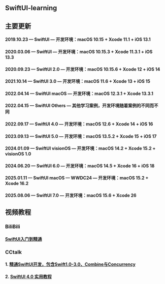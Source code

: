 ## SwiftUI-learning

## 主要更新
#### 2019.10.23 — SwiftUI — 开发环境：macOS 10.15 + Xcode 11.1 + iOS 13.1
#### 2020.03.06 — SwiftUI — 开发环境：macOS 10.15.3 + Xcode 11.3.1 + iOS 13.3
#### 2020.09.23 — SwiftUI 2.0 — 开发环境：macOS 10.15.6 + Xcode 12 + iOS 14
#### 2021.10.14 — SwiftUI 3.0 — 开发环境：macOS 11.6 + Xcode 13 + iOS 15
#### 2022.04.14 — SwiftUI macOS — 开发环境：macOS 12.3.1 + Xcode 13.3.1
#### 2022.04.15 — SwiftUI Others — 其他学习案例，开发环境随着案例的不同而不同
#### 2022.09.17 — SwiftUI 4.0 — 开发环境：macOS 12.6 + Xcode 14 + iOS 16
#### 2023.09.13 — SwiftUI 5.0 — 开发环境：macOS 13.5.2 + Xcode 15 + iOS 17
#### 2024.01.09 — SwiftUI visionOS — 开发环境：macOS 14.2 + Xcode 15.2 + visionOS 1.0
#### 2024.06.20 — SwiftUI 6.0 — 开发环境：macOS 14.5 + Xcode 16 + iOS 18
#### 2025.01.11 — SwiftUI macOS — WWDC24 — 开发环境：macOS 15.2 + Xcode 16.2
#### 2025.08.06 — SwiftUI 7.0 — 开发环境：macOS 15.6 + Xcode 26

## 视频教程
### BiliBili
#### [SwiftUI入门到精通](https://www.bilibili.com/cheese/play/ss29918)

### CCtalk
#### 1. [精通SwiftUI开发，包含Swift1.0-3.0、Combine与Concurrency](https://www.cctalk.com/m/group/91284912)
#### 2. [SwiftUI 4.0 实用教程](https://www.cctalk.com/m/group/91284909)